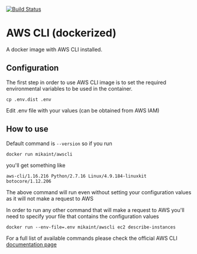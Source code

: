 [![Build Status](https://travis-ci.org/mikaint/aws-cli-docker.svg?branch=master)](https://travis-ci.org/mikaint/aws-cli-docker)

# AWS CLI (dockerized)
A docker image with AWS CLI installed.

## Configuration
The first step in order to use AWS CLI image is to set the required environmental variables to be used in the container.
```
cp .env.dist .env
```
Edit .env file with your values (can be obtained from AWS IAM)

## How to use


Default command is `--version` so if you run 
```
docker run mikaint/awscli
```
you'll get something like
```
aws-cli/1.16.216 Python/2.7.16 Linux/4.9.184-linuxkit botocore/1.12.206
```
The above command will run even without setting your configuration values as it will not make a request to AWS

In order to run any other command that will make a request to AWS you'll need to specify your file that contains the configuration values
```
docker run --env-file=.env mikaint/awscli ec2 describe-instances
```
For a full list of available commands please check the official AWS CLI [documentation page](https://docs.aws.amazon.com/cli/index.html)

